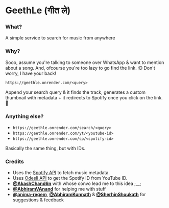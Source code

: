 # GeethLe (गीत ले)

### What?

A simple service to search for music from anywhere

### Why?

Sooo, assume you're talking to someone over WhatsApp & want to mention about a song. And, ofcourse you're too lazy to go find the link. :D Don't worry, I have your back!

```https://geethle.onrender.com/<query>```

Append your search query & it finds the track, generates a custom thumbnail with metadata + it redirects to Spotify once you click on the link. 🙂

### Anything else?

- ```https://geethle.onrender.com/search/<query>```
- ```https://geethle.onrender.com/yt/<youtube-id>```
- ```https://geethle.onrender.com/sp/<spotify-id>```

Basically the same thing, but with IDs.

### Credits

- Uses the [Spotify API](https://developer.spotify.com/) to fetch music metadata.
- Uses [Odesli API](https://odesli.co/) to get the Spotify ID from YouTube ID.
- **[@AkashChand6n](https://github.com/AkashChand6n)** with whose convo lead me to this idea ;__;
- **[@AbhiramVAnand](https://github.com/AbhiramVAnand)** for helping me with stuff
- **[@anima-regem](https://github.com/anima-regem)**, **[@AbhiramKunnath](https://github.com/AbhiramKunnath)** & **[@SherhinShoukath](https://github.com/SherhinShoukath)** for suggestions & feedback
